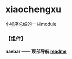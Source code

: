# xiaochengxu
小程序总结的一些module
### 【组件】
#### navbar —— 顶部导航 [readme][1]


[1]:xcxmodule/src/readmes/NAVBAR.md "navbar —— 顶部导航"
